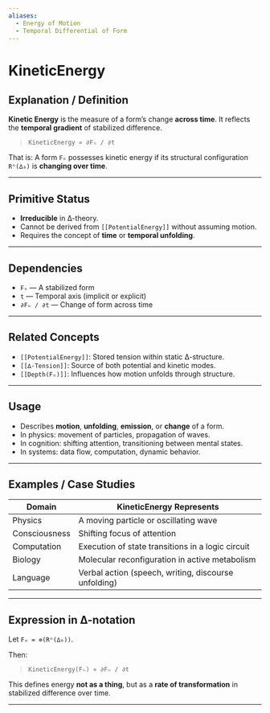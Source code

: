 ```yaml
---
aliases: 
  - Energy of Motion
  - Temporal Differential of Form
---
```


# KineticEnergy

## Explanation / Definition

**Kinetic Energy** is the measure of a form’s change **across time**. It reflects the **temporal gradient** of stabilized difference.

> `KineticEnergy ∝ ∂Fₙ / ∂t`

That is:
A form `Fₙ` possesses kinetic energy if its structural configuration `Rⁿ(∆₀)` is **changing over time**.

---

## Primitive Status

- **Irreducible** in ∆-theory.
- Cannot be derived from `[[PotentialEnergy]]` without assuming motion.
- Requires the concept of **time** or **temporal unfolding**.

---

## Dependencies

- `Fₙ` — A stabilized form
- `t` — Temporal axis (implicit or explicit)
- `∂Fₙ / ∂t` — Change of form across time

---

## Related Concepts

- `[[PotentialEnergy]]`: Stored tension within static ∆-structure.
- `[[∆-Tension]]`: Source of both potential and kinetic modes.
- `[[Depth(Fₙ)]]`: Influences how motion unfolds through structure.

---

## Usage

- Describes **motion**, **unfolding**, **emission**, or **change** of a form.
- In physics: movement of particles, propagation of waves.
- In cognition: shifting attention, transitioning between mental states.
- In systems: data flow, computation, dynamic behavior.

---

## Examples / Case Studies

| Domain        | KineticEnergy Represents                             |
| ------------- | ---------------------------------------------------- |
| Physics       | A moving particle or oscillating wave                |
| Consciousness | Shifting focus of attention                          |
| Computation   | Execution of state transitions in a logic circuit    |
| Biology       | Molecular reconfiguration in active metabolism       |
| Language      | Verbal action (speech, writing, discourse unfolding) |

---

## Expression in ∆-notation

Let `Fₙ = ⊚(Rⁿ(∆₀))`.

Then:

> `KineticEnergy(Fₙ) ∝ ∂Fₙ / ∂t`

This defines energy **not as a thing**, but as a **rate of transformation** in stabilized difference over time.

---

